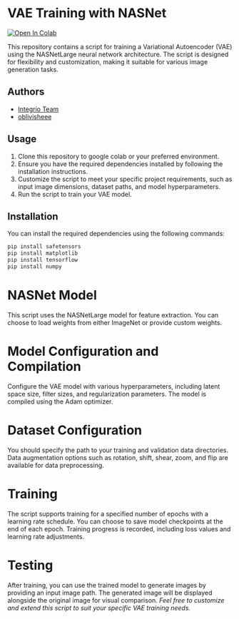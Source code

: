 # VAE Training with NASNet

[![Open In Colab](https://colab.research.google.com/assets/colab-badge.svg)](https://colab.research.google.com/drive/189xGDghCLFY-Bn2KuuDMyikogAsdz9rM?usp=sharing)

This repository contains a script for training a Variational Autoencoder (VAE) using the NASNetLarge neural network architecture. The script is designed for flexibility and customization, making it suitable for various image generation tasks.

## Authors
- [Integrio Team](https://github.com/Integrio-Team)
- [oblivisheee](https://github.com/oblivisheee)

## Usage
1. Clone this repository to google colab or your preferred environment.
2. Ensure you have the required dependencies installed by following the installation instructions.
3. Customize the script to meet your specific project requirements, such as input image dimensions, dataset paths, and model hyperparameters.
4. Run the script to train your VAE model.

## Installation
You can install the required dependencies using the following commands:

```python
pip install safetensors
pip install matplotlib
pip install tensorflow
pip install numpy
```

# NASNet Model
This script uses the NASNetLarge model for feature extraction. You can choose to load weights from either ImageNet or provide custom weights.

# Model Configuration and Compilation
  Configure the VAE model with various hyperparameters, including latent space size, filter sizes, and regularization parameters.
  The model is compiled using the Adam optimizer.
# Dataset Configuration
  You should specify the path to your training and validation data directories.
  Data augmentation options such as rotation, shift, shear, zoom, and flip are available for data preprocessing.
# Training
  The script supports training for a specified number of epochs with a learning rate schedule.
  You can choose to save model checkpoints at the end of each epoch.
  Training progress is recorded, including loss values and learning rate adjustments.
# Testing
  After training, you can use the trained model to generate images by providing an input image path.
  The generated image will be displayed alongside the original image for visual comparison.
*Feel free to customize and extend this script to suit your specific VAE training needs.*
